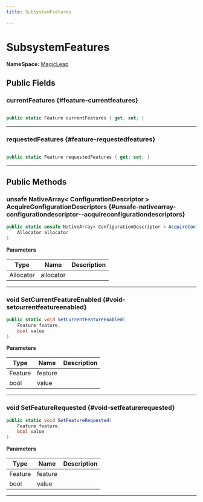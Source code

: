 ```yaml
---
title: SubsystemFeatures

---
```


# SubsystemFeatures



**NameSpace:** 
[MagicLeap](/unity-api/api/UnityEngine.XR.MagicLeap/UnityEngine.XR.MagicLeap.md) 








## Public Fields

### currentFeatures {#feature-currentfeatures}

```csharp

public static Feature currentFeatures { get; set; }

```






-----------

### requestedFeatures {#feature-requestedfeatures}

```csharp

public static Feature requestedFeatures { get; set; }

```






-----------

## Public Methods

### unsafe NativeArray&lt; ConfigurationDescriptor &gt; AcquireConfigurationDescriptors {#unsafe-nativearray-configurationdescriptor--acquireconfigurationdescriptors}

```csharp
public static unsafe NativeArray< ConfigurationDescriptor > AcquireConfigurationDescriptors(
    Allocator allocator
)
```


**Parameters**

| Type | Name  | Description  | 
|--|--|--|
| Allocator |allocator||






-----------

### void SetCurrentFeatureEnabled {#void-setcurrentfeatureenabled}

```csharp
public static void SetCurrentFeatureEnabled(
    Feature feature,
    bool value
)
```


**Parameters**

| Type | Name  | Description  | 
|--|--|--|
| Feature |feature||
| bool |value||






-----------

### void SetFeatureRequested {#void-setfeaturerequested}

```csharp
public static void SetFeatureRequested(
    Feature feature,
    bool value
)
```


**Parameters**

| Type | Name  | Description  | 
|--|--|--|
| Feature |feature||
| bool |value||






-----------

